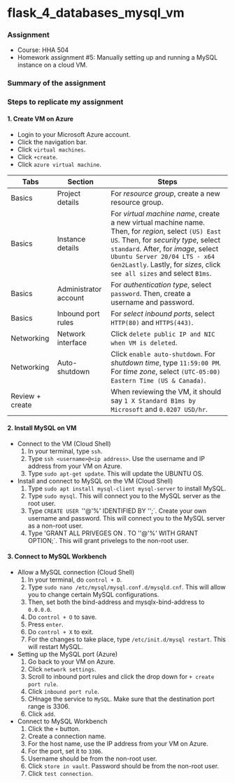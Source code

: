 # flask_4_databases_mysql_vm

### Assignment
- Course: HHA 504
- Homework assignment #5: Manually setting up and running a MySQL instance on a cloud VM.

### Summary of the assignment
  
### Steps to replicate my assignment

#### 1. Create VM on Azure
- Login to your Microsoft Azure account.
- Click the navigation bar.
- Click `virtual machines`.
- Click `+create`.
- Click `azure virtual machine`.

| Tabs | Section | Steps |
| --- | --- | --- | 
| Basics | Project details | For *resource group*, create a new resource group. |
| Basics | Instance details | For *virtual machine name*, create a new virtual machine name. Then, for *region*, select `(US) East US`. Then, for *security type*, select `standard`. After, for *image*, select `Ubuntu Server 20/04 LTS - x64 Gen2Lastly`. Lastly, for *sizes*, click `see all sizes` and select `B1ms`. |
| Basics | Administrator account | For *authentication type*, select `password`. Then, create a username and password. |
| Basics | Inbound port rules | For *select inbound ports*, select `HTTP(80)` and `HTTPS(443)`. |
| Networking | Network interface | Click `delete public IP and NIC when VM is deleted`. |
| Networking | Auto-shutdown | Click `enable auto-shutdown`. For *shutdown time*, type `11:59:00 PM`. For *time zone*, select `(UTC-05:00) Eastern Time (US & Canada)`. |
| Review + create | | When reviewing the VM, it should say `1 X Standard B1ms by Microsoft` and `0.0207 USD/hr`. |

#### 2. Install MySQL on VM 
- Connect to the VM (Cloud Shell)
  1. In your terminal, type `ssh`.
  2. Type `ssh <username>@<ip address>`. Use the username and IP address from your VM on Azure.
  3. Type `sudo apt-get update`. This will update the UBUNTU OS.
- Install and connect to MySQL on the VM (Cloud Shell)
  1. Type `sudo apt install mysql-client mysql-server` to install MySQL.
  2. Type `sudo mysql`. This will connect you to the MySQL server as the root user.
  3. Type `CREATE USER `'<username>'@'%' IDENTIFIED BY '<password>';`. Create your own username and password. This will connect you to the MySQL server as a non-root user.
  4. Type 'GRANT ALL PRIVEGES ON *.* TO '<username>'@'%' WITH GRANT OPTION;`. This will grant privelegs to the non-root user.
 
#### 3. Connect to MySQL Workbench
- Allow a MySQL connection (Cloud Shell)
  1. In your terminal, do `control + D`.
  2. Type `sudo nano /etc/mysql/mysql.conf.d/mysqld.cnf`. This will allow you to change certain MySQL configurations.
  3. Then, set both the bind-address and mysqlx-bind-address to `0.0.0.0`.
  4. Do `control + O` to save.
  5. Press `enter`.
  6. Do `control + X` to exit.
  7. For the changes to take place, type `/etc/init.d/mysql restart`. This will restart MySQL.
- Setting up the MySQL port (Azure)
  1. Go back to your VM on Azure.
  2. Click `network settings`.
  3. Scroll to inbound port rules and click the drop down for `+ create port rule`.
  4. Click `inbound port rule`.
  5. CHnage the service to `MySQL`. Make sure that the destination port range is 3306.
  6. Click `add`.
- Connect to MySQL Workbench
  1. Click the `+` button.
  2. Create a connection name.
  3. For the host name, use the IP address from your VM on Azure.
  4. For the port, set it to `3306`.
  5. Username should be from the non-root user.
  6. Click `store in vault`. Password should be from the non-root user.
  7. Click `test connection`.
 


     

  






